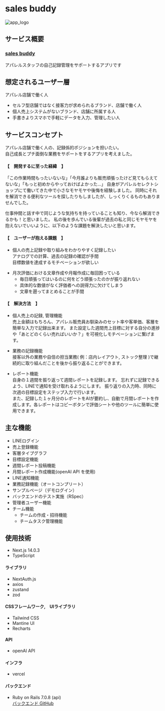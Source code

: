 # sales buddy
![app_logo](https://github.com/eriplume/sales_buddy/assets/130767973/c4be957e-4682-4d27-94e3-053918c8b69f)


## サービス概要
### [sales buddy](https://www.sbuddy-apparel.com)
アパレルスタッフの自己記録管理をサポートするアプリです

## 想定されるユーザー層
アパレル店舗で働く人
- セルフ型店舗ではなく接客力が求められるブランド、店舗で働く人
- 個人売上システムがないブランド、店舗に所属する人
- 手書きよりスマホで手軽にデータを入力、管理したい人

## サービスコンセプト
アパレル店舗で働く人の、記録係的ポジションを担いたい。  
自己成長とプチ面倒な業務をサポートをするアプリを考えました。

#### 【　開発するに至った経緯　】
「この作業時間もったいないな」「今月誰よりも販売頑張ったけど見てもらえてないな」「もっと初めからやっておけばよかった...」
自身がアパレルセレクトショップにて働いてきた中で小さなモヤモヤや後悔を経験しました。
同時にそれを解消できる便利なツールを探したりもしましたが、しっくりくるものもありませんでした。

仕事仲間と話す中で同じような気持ちを持っていることも知り、今なら解消できるかも！と思いました。
私の後を歩んでいる後輩が過去の私と同じモヤモヤを抱えないでいいように、以下のような課題を解決したいと思います。

#### 【　ユーザーが抱える課題　】
* 個人の売上記録や取り組みをわかりやすく記録したい  
アナログでの計算、過去の記録の確認が手間   
目標数値を達成するモチベーションが欲しい
- 月次評価における文章作成や月報作成に毎回困っている
  - 毎日頑張ってはいるのに何をどう頑張ったのかが振り返れない
  - 具体的な数値がなく評価者への説得力に欠けてしまう
  - 文章を遡ってまとめることが手間
 
#### 【　解決方法　】
- 個人売上の記録, 管理機能  
売上金額はもちろん、アパレル販売員お馴染みのセット率や客単価、客層を簡単な入力で記録出来ます。
また設定した週間売上目標に対する自分の進捗や「あとどのくらい売ればいいか？」を可視化しモチベーションに繋げます。

- 業務の記録機能  
接客以外の業務や自信の担当業務( 例：店内レイアウト, ストック整理 )で継続的に取り組んだことを後から振り返ることができます。

- レポート機能  
自身の１週間を振り返って週間レポートを記録します。
忘れずに記録できるよう、LINEで通知を受け取れるようにします。
振り返りの入力時、同時に次週の目標設定をステップ入力で行います。  
また、記録した１ヶ月分のレポートをAIが要約し、自動で月間レポートを作成します。各レポートはコピーボタンで評価シートや他のツールに簡単に使用できます。

## 主な機能
- LINEログイン
- 売上登録機能
- 客層タイプグラフ
- 目標設定機能
- 週間レポート投稿機能
- 月間レポート作成機能(openAI API を使用)
- LINE通知機能
- 業務記録機能（オートコンプリート）
- サンプルページ（デモログイン）
- バックエンドのテスト実施（RSpec）
- 管理者ユーザー機能
- チーム機能
  - チームの作成・招待機能
  - チームタスク管理機能

## 使用技術
- Next.js 14.0.3
- TypeScript

#### ライブラリ
- NextAuth.js
- axios
- zustand
- zod

#### CSSフレームワーク,　UIライブラリ
- Tailwind CSS
- Mantine UI
- Recharts

#### API
- openAI API

#### インフラ
- vercel

#### バックエンド
- Ruby on Rails 7.0.8 (api)  
[バックエンド GitHub](https://github.com/eriplume/sales_buddy_backend)
